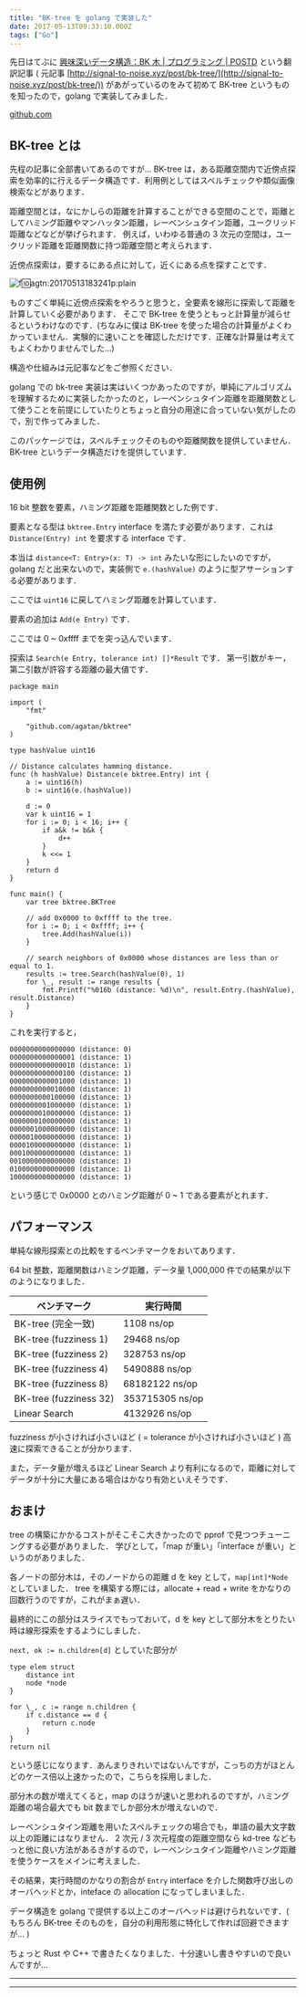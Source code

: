 ```yaml
---
title: "BK-tree を golang で実装した"
date: 2017-05-13T09:33:10.000Z
tags: ["Go"]
---
```


先日はてぶに [興味深いデータ構造：BK 木 | プログラミング | POSTD](http://postd.cc/bk-tree/) という翻訳記事 ( 元記事 [http://signal-to-noise.xyz/post/bk-tree/](http://signal-to-noise.xyz/post/bk-tree/)) があがっているのをみて初めて BK-tree というものを知ったので，golang で実装してみました．

[github.com](https://github.com/agatan/bktree)

## BK-tree とは

先程の記事に全部書いてあるのですが…
BK-tree は，ある距離空間内で近傍点探索を効率的に行えるデータ構造です．利用例としてはスペルチェックや類似画像検索などがあります．

距離空間とは，なにかしらの距離を計算することができる空間のことで，距離としてハミング距離やマンハッタン距離，レーベンシュタイン距離，ユークリッド距離などなどが挙げられます．
例えば，いわゆる普通の 3 次元の空間は，ユークリッド距離を距離関数に持つ距離空間と考えられます．

近傍点探索は，要するにある点に対して，近くにある点を探すことです．

![f:id:agtn:20170513183241p:plain](/i/20170513183241.png "f:id:agtn:20170513183241p:plain")

ものすごく単純に近傍点探索をやろうと思うと，全要素を線形に探索して距離を計算していく必要があります．
そこで BK-tree を使うともっと計算量が減らせるというわけなのです．(ちなみに僕は BK-tree を使った場合の計算量がよくわかっていません．実験的に速いことを確認しただけです．正確な計算量は考えてもよくわかりませんでした…)

構造や仕組みは元記事などをご参照ください．

golang での bk-tree 実装は実はいくつかあったのですが，単純にアルゴリズムを理解するために実装したかったのと，レーベンシュタイン距離を距離関数として使うことを前提にしていたりとちょっと自分の用途に合っていない気がしたので，別で作ってみました．

このパッケージでは，スペルチェックそのものや距離関数を提供していません．BK-tree というデータ構造だけを提供しています．

## 使用例

16 bit 整数を要素，ハミング距離を距離関数とした例です．

要素となる型は `bktree.Entry` interface を満たす必要があります．これは `Distance(Entry) int` を要求する interface です．

本当は `distance<T: Entry>(x: T) -> int` みたいな形にしたいのですが，golang だと出来ないので，実装側で `e.(hashValue)` のように型アサーションする必要があります．

ここでは `uint16` に戻してハミング距離を計算しています．

要素の追加は `Add(e Entry)` です．

ここでは 0 ~ 0xffff までを突っ込んでいます．

探索は `Search(e Entry, tolerance int) []*Result` です．
第一引数がキー，第二引数が許容する距離の最大値です．

```
package main

import (
    "fmt"

    "github.com/agatan/bktree"
)

type hashValue uint16

// Distance calculates hamming distance.
func (h hashValue) Distance(e bktree.Entry) int {
    a := uint16(h)
    b := uint16(e.(hashValue))

    d := 0
    var k uint16 = 1
    for i := 0; i < 16; i++ {
        if a&k != b&k {
            d++
        }
        k <<= 1
    }
    return d
}

func main() {
    var tree bktree.BKTree

    // add 0x0000 to 0xffff to the tree.
    for i := 0; i < 0xffff; i++ {
        tree.Add(hashValue(i))
    }

    // search neighbors of 0x0000 whose distances are less than or equal to 1.
    results := tree.Search(hashValue(0), 1)
    for \_, result := range results {
        fmt.Printf("%016b (distance: %d)\n", result.Entry.(hashValue), result.Distance)
    }
}

```

これを実行すると，

```
0000000000000000 (distance: 0)
0000000000000001 (distance: 1)
0000000000000010 (distance: 1)
0000000000000100 (distance: 1)
0000000000001000 (distance: 1)
0000000000010000 (distance: 1)
0000000000100000 (distance: 1)
0000000001000000 (distance: 1)
0000000010000000 (distance: 1)
0000000100000000 (distance: 1)
0000001000000000 (distance: 1)
0000010000000000 (distance: 1)
0000100000000000 (distance: 1)
0001000000000000 (distance: 1)
0010000000000000 (distance: 1)
0100000000000000 (distance: 1)
1000000000000000 (distance: 1)
```

という感じで 0x0000 とのハミング距離が 0 ~ 1 である要素がとれます．

## パフォーマンス

単純な線形探索との比較をするベンチマークをおいてあります．

64 bit 整数，距離関数はハミング距離，データ量 1,000,000 件での結果が以下のようになりました．

| ベンチマーク           | 実行時間        |
| ---------------------- | --------------- |
| BK-tree (完全一致)     | 1108 ns/op      |
| BK-tree (fuzziness 1)  | 29468 ns/op     |
| BK-tree (fuzziness 2)  | 328753 ns/op    |
| BK-tree (fuzziness 4)  | 5490888 ns/op   |
| BK-tree (fuzziness 8)  | 68182122 ns/op  |
| BK-tree (fuzziness 32) | 353715305 ns/op |
| Linear Search          | 4132926 ns/op   |

fuzziness が小さければ小さいほど ( = tolerance が小さければ小さいほど ) 高速に探索できることが分かります．

また，データ量が増えるほど Linear Search より有利になるので，距離に対してデータが十分に大量にある場合はかなり有効といえそうです．

## おまけ

tree の構築にかかるコストがそこそこ大きかったので pprof で見つつチューニングする必要がありました．
学びとして，「map が重い」「interface が重い」というのがありました．

各ノードの部分木は，そのノードからの距離 d を key として，`map[int]*Node` としていました．
tree を構築する際には，allocate + read + write をかなりの回数行うのですが，これがまぁ遅い．

最終的にこの部分はスライスでもっておいて，d を key として部分木をとりたい時は線形探索をするようにしました．

`next, ok := n.children[d]` としていた部分が

```
type elem struct
    distance int
    node *node
}

for \_, c := range n.children {
    if c.distance == d {
        return c.node
    }
}
return nil

```

という感じになります．あんまりきれいではないんですが，こっちの方がほとんどのケース倍以上速かったので，こちらを採用しました．

部分木の数が増えてくると，map のほうが速いと思われるのですが，ハミング距離の場合最大でも bit 数までしか部分木が増えないので．

レーベンシュタイン距離を用いたスペルチェックの場合でも，単語の最大文字数以上の距離にはなりません．
2 次元 / 3 次元程度の距離空間なら kd-tree などもっと他に良い方法があるきがするので，レーベンシュタイン距離やハミング距離を使うケースをメインに考えました．

その結果，実行時間のかなりの割合が `Entry` interface を介した関数呼び出しのオーバヘッドとか，inteface の allocation になってしまいました．

データ構造を golang で提供する以上このオーバヘッドは避けられないです．( もちろん BK-tree そのものを，自分の利用形態に特化して作れば回避できますが… )

ちょっと Rust や C++ で書きたくなりました．十分速いし書きやすいので良いんですが…

---

---
